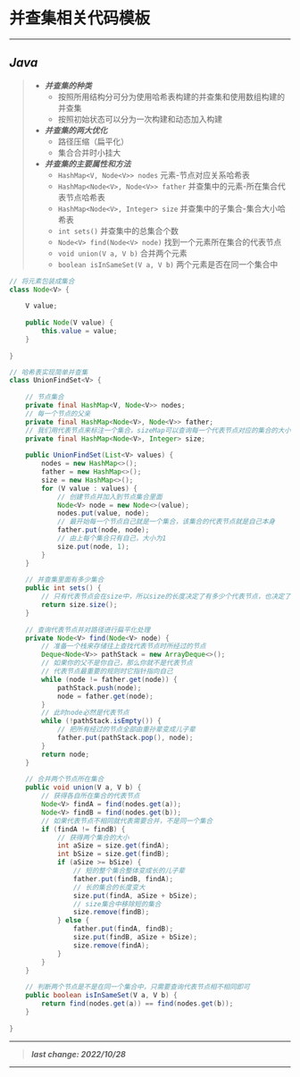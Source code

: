 # 并查集相关代码模板

---

## *Java*

> - ***并查集的种类***
>   - 按照所用结构分可分为使用哈希表构建的并查集和使用数组构建的并查集
>   - 按照初始状态可以分为一次构建和动态加入构建
> - ***并查集的两大优化***
>   - 路径压缩（扁平化）
>   - 集合合并时小挂大
> - ***并查集的主要属性和方法***
>   - `HashMap<V, Node<V>> nodes` 元素-节点对应关系哈希表
>   - `HashMap<Node<V>, Node<V>> father` 并查集中的元素-所在集合代表节点哈希表
>   - `HashMap<Node<V>, Integer> size` 并查集中的子集合-集合大小哈希表
>   - `int sets()` 并查集中的总集合个数
>   - `Node<V> find(Node<V> node)` 找到一个元素所在集合的代表节点
>   - `void union(V a, V b)` 合并两个元素
>   - `boolean isInSameSet(V a, V b)` 两个元素是否在同一个集合中

```java
// 将元素包装成集合
class Node<V> {
    
    V value;
    
    public Node(V value) {
        this.value = value;
    }
    
}

// 哈希表实现简单并查集
class UnionFindSet<V> {
    
    // 节点集合
    private final HashMap<V, Node<V>> nodes;
    // 每一个节点的父亲
    private final HashMap<Node<V>, Node<V>> father;
    // 我们用代表节点来标注一个集合，sizeMap可以查询每一个代表节点对应的集合的大小
    private final HashMap<Node<V>, Integer> size;
    
    public UnionFindSet(List<V> values) {
        nodes = new HashMap<>();
        father = new HashMap<>();
        size = new HashMap<>();
        for (V value : values) {
            // 创建节点并加入到节点集合里面
            Node<V> node = new Node<>(value);
            nodes.put(value, node);
            // 最开始每一个节点自己就是一个集合，该集合的代表节点就是自己本身
            father.put(node, node);
            // 由上每个集合只有自己，大小为1
            size.put(node, 1);
        }
    }
    
    // 并查集里面有多少集合
    public int sets() {
        // 只有代表节点会在size中，所以size的长度决定了有多少个代表节点，也决定了有多少个集合
        return size.size();
    }
    
    // 查询代表节点并对路径进行扁平化处理
    private Node<V> find(Node<V> node) {
        // 准备一个栈来存储往上查找代表节点时所经过的节点
        Deque<Node<V>> pathStack = new ArrayDeque<>();
        // 如果你的父不是你自己，那么你就不是代表节点
        // 代表节点最重要的规则时它指针指向自己
        while (node != father.get(node)) {
            pathStack.push(node);
            node = father.get(node);
        }
        // 此时node必然是代表节点
        while (!pathStack.isEmpty()) {
            // 把所有经过的节点全部由重孙辈变成儿子辈
            father.put(pathStack.pop(), node);
        }
        return node;
    }
    
    // 合并两个节点所在集合
    public void union(V a, V b) {
        // 获得各自所在集合的代表节点
        Node<V> findA = find(nodes.get(a));
        Node<V> findB = find(nodes.get(b));
        // 如果代表节点不相同就代表需要合并，不是同一个集合
        if (findA != findB) {
            // 获得两个集合的大小
            int aSize = size.get(findA);
            int bSize = size.get(findB);
            if (aSize >= bSize) {
                // 短的整个集合整体变成长的儿子辈
                father.put(findB, findA);
                // 长的集合的长度变大
                size.put(findA, aSize + bSize);
                // size集合中移除短的集合
                size.remove(findB);
            } else {
                father.put(findA, findB);
                size.put(findB, aSize + bSize);
                size.remove(findA);
            }
        }
    }
    
    // 判断两个节点是不是在同一个集合中，只需要查询代表节点相不相同即可
    public boolean isInSameSet(V a, V b) {
        return find(nodes.get(a)) == find(nodes.get(b));
    }
    
}
```

---

> ***last change: 2022/10/28***

---
